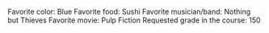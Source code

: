 Favorite color: Blue
Favorite food: Sushi
Favorite musician/band: Nothing but Thieves 
Favorite movie: Pulp Fiction
Requested grade in the course: 150 
